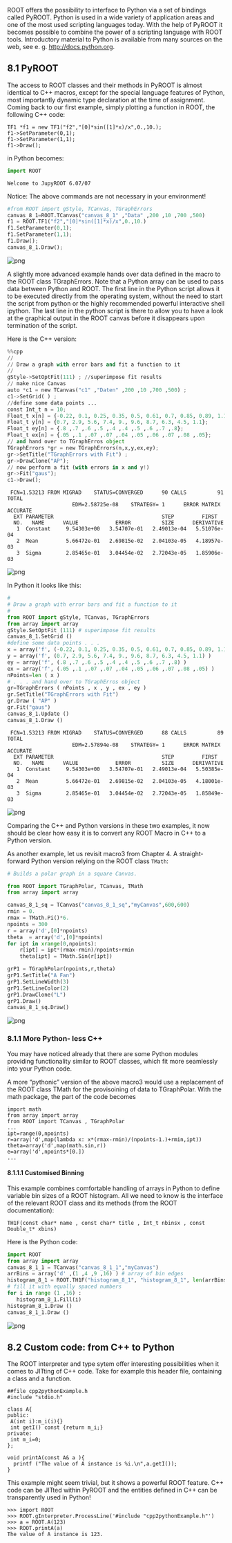 
ROOT offers the possibility to interface to Python via a set of bindings called PyROOT. Python is used in a wide variety of application areas and one of the most used scripting languages today. With the help of PyROOT it becomes possible to combine the power of a scripting language with ROOT tools. Introductory material to Python is available from many sources on the web, see e. g. http://docs.python.org.

## 8.1 PyROOT
The access to ROOT classes and their methods in PyROOT is almost identical to C++ macros, except for the special language features of Python, most importantly dynamic type declaration at the time of assignment. Coming back to our first example, simply plotting a function in ROOT, the following C++ code:

    TF1 *f1 = new TF1("f2","[0]*sin([1]*x)/x",0.,10.);
    f1->SetParameter(0,1);
    f1->SetParameter(1,1);
    f1->Draw();

in Python becomes:


```python
import ROOT
```



    Welcome to JupyROOT 6.07/07


Notice: The above commands are not necessary in your environment!


```python
#from ROOT import gStyle, TCanvas, TGraphErrors
canvas_8_1=ROOT.TCanvas("canvas_8_1" ,"Data" ,200 ,10 ,700 ,500)
f1 = ROOT.TF1("f2","[0]*sin([1]*x)/x",0.,10.)
f1.SetParameter(0,1);
f1.SetParameter(1,1);
f1.Draw();
canvas_8_1.Draw();
```


![png](8-ROOT-in-Python_NOJS.nbconvert_files/8-ROOT-in-Python_NOJS.nbconvert_3_0.png)


A slightly more advanced example hands over data defined in the macro to the ROOT class TGraphErrors. Note that a Python array can be used to pass data between Python and ROOT. The first line in the Python script allows it to be executed directly from the operating system, without the need to start the script from python or the highly recommended powerful interactive shell ipython. The last line in the python script is there to allow you to have a look at the graphical output in the ROOT canvas before it disappears upon termination of the script.

Here is the C++ version:


```python
%%cpp
//
// Draw a graph with error bars and fit a function to it
//
gStyle->SetOptFit(111) ; //superimpose fit results
// make nice Canvas
auto *c1 = new TCanvas("c1" ,"Daten" ,200 ,10 ,700 ,500) ;
c1->SetGrid( ) ;
//define some data points ...
const Int_t n = 10;
Float_t x[n] = {-0.22, 0.1, 0.25, 0.35, 0.5, 0.61, 0.7, 0.85, 0.89, 1.1};
Float_t y[n] = {0.7, 2.9, 5.6, 7.4, 9., 9.6, 8.7, 6.3, 4.5, 1.1};
Float_t ey[n] = {.8 ,.7 ,.6 ,.5 ,.4 ,.4 ,.5 ,.6 ,.7 ,.8};
Float_t ex[n] = {.05 ,.1 ,.07 ,.07 ,.04 ,.05 ,.06 ,.07 ,.08 ,.05};
// and hand over to TGraphErros object
TGraphErrors *gr = new TGraphErrors(n,x,y,ex,ey);
gr->SetTitle("TGraphErrors with Fit") ;
gr->DrawClone("AP");
// now perform a fit (with errors in x and y!)
gr->Fit("gaus");
c1->Draw();
```

     FCN=1.53213 FROM MIGRAD    STATUS=CONVERGED      90 CALLS          91 TOTAL
                         EDM=2.58725e-08    STRATEGY= 1      ERROR MATRIX ACCURATE 
      EXT PARAMETER                                   STEP         FIRST   
      NO.   NAME      VALUE            ERROR          SIZE      DERIVATIVE 
       1  Constant     9.54303e+00   3.54707e-01   2.49013e-04   5.51076e-04
       2  Mean         5.66472e-01   2.69815e-02   2.04103e-05   4.18957e-03
       3  Sigma        2.85465e-01   3.04454e-02   2.72043e-05   1.85906e-03



![png](8-ROOT-in-Python_NOJS.nbconvert_files/8-ROOT-in-Python_NOJS.nbconvert_5_1.png)


In Python it looks like this:


```python
#
# Draw a graph with error bars and fit a function to it
#
from ROOT import gStyle, TCanvas, TGraphErrors
from array import array
gStyle.SetOptFit (111) # superimpose fit results
canvas_8_1.SetGrid ()
#define some data points . . .
x = array('f', (-0.22, 0.1, 0.25, 0.35, 0.5, 0.61, 0.7, 0.85, 0.89, 1.1) )
y = array('f', (0.7, 2.9, 5.6, 7.4, 9., 9.6, 8.7, 6.3, 4.5, 1.1) )
ey = array('f', (.8 ,.7 ,.6 ,.5 ,.4 ,.4 ,.5 ,.6 ,.7 ,.8) )
ex = array('f', (.05 ,.1 ,.07 ,.07 ,.04 ,.05 ,.06 ,.07 ,.08 ,.05) )
nPoints=len ( x )
# . . . and hand over to TGraphErros object
gr=TGraphErrors ( nPoints , x , y , ex , ey )
gr.SetTitle("TGraphErrors with Fit")
gr.Draw ( "AP" ) 
gr.Fit("gaus") 
canvas_8_1.Update () 
canvas_8_1.Draw () 
```

     FCN=1.53213 FROM MIGRAD    STATUS=CONVERGED      88 CALLS          89 TOTAL
                         EDM=2.57894e-08    STRATEGY= 1      ERROR MATRIX ACCURATE 
      EXT PARAMETER                                   STEP         FIRST   
      NO.   NAME      VALUE            ERROR          SIZE      DERIVATIVE 
       1  Constant     9.54303e+00   3.54707e-01   2.49013e-04   5.50385e-04
       2  Mean         5.66472e-01   2.69815e-02   2.04103e-05   4.18001e-03
       3  Sigma        2.85465e-01   3.04454e-02   2.72043e-05   1.85849e-03



![png](8-ROOT-in-Python_NOJS.nbconvert_files/8-ROOT-in-Python_NOJS.nbconvert_7_1.png)


Comparing the C++ and Python versions in these two examples, it now should be clear how easy it is to convert any ROOT Macro in C++ to a Python version.

As another example, let us revisit macro3 from Chapter 4. A straight-forward Python version relying on the ROOT class ```TMath```:


```python
# Builds a polar graph in a square Canvas.

from ROOT import TGraphPolar, TCanvas, TMath
from array import array

canvas_8_1_sq = TCanvas("canvas_8_1_sq","myCanvas",600,600)
rmin = 0.
rmax = TMath.Pi()*6.
npoints = 300
r = array('d',[0]*npoints)
theta  = array('d',[0]*npoints)
for ipt in xrange(0,npoints):
    r[ipt] = ipt*(rmax-rmin)/npoints+rmin
    theta[ipt] = TMath.Sin(r[ipt])

grP1 = TGraphPolar(npoints,r,theta)
grP1.SetTitle("A Fan")
grP1.SetLineWidth(3)
grP1.SetLineColor(2)
grP1.DrawClone("L")
grP1.Draw()
canvas_8_1_sq.Draw()

```


![png](8-ROOT-in-Python_NOJS.nbconvert_files/8-ROOT-in-Python_NOJS.nbconvert_9_0.png)


### 8.1.1 More Python- less C++

You may have noticed already that there are some Python modules providing functionality similar to ROOT classes, which fit more seamlessly into your Python code.

A more “pythonic” version of the above macro3 would use a replacement of the ROOT class TMath for the provisoining of data to TGraphPolar. With the math package, the part of the code becomes

    import math
    from array import array
    from ROOT import TCanvas , TGraphPolar
    ...
    ipt=range(0,npoints)
    r=array('d',map(lambda x: x*(rmax-rmin)/(npoints-1.)+rmin,ipt))
    theta=array('d',map(math.sin,r))
    e=array('d',npoints*[0.])
    ...

#### 8.1.1.1 Customised Binning

This example combines comfortable handling of arrays in Python to define variable bin sizes of a ROOT histogram. All we need to know is the interface of the relevant ROOT class and its methods (from the ROOT documentation):

    TH1F(const char* name , const char* title , Int_t nbinsx , const Double_t* xbins)

Here is the Python code:


```python
import ROOT
from array import array
canvas_8_1_1 = TCanvas("canvas_8_1_1","myCanvas")
arrBins = array('d' ,(1 ,4 ,9 ,16) ) # array of bin edges
histogram_8_1 = ROOT.TH1F("histogram_8_1", "histogram_8_1", len(arrBins)-1, arrBins)
# fill it with equally spaced numbers
for i in range (1 ,16) :
   histogram_8_1.Fill(i)
histogram_8_1.Draw ()
canvas_8_1_1.Draw ()
```


![png](8-ROOT-in-Python_NOJS.nbconvert_files/8-ROOT-in-Python_NOJS.nbconvert_11_0.png)


## 8.2 Custom code: from C++ to Python

The ROOT interpreter and type sytem offer interesting possibilities when it comes to JITting of C++ code. Take for example this header file, containing a class and a function.

    ##file cpp2pythonExample.h
    #include "stdio.h"

    class A{
    public:
     A(int i):m_i(i){}
     int getI() const {return m_i;}
    private:
     int m_i=0;
    };

    void printA(const A& a ){
      printf ("The value of A instance is %i.\n",a.getI());
    }
    
This example might seem trivial, but it shows a powerful ROOT feature. C++ code can be JITted within PyROOT and the entities defined in C++ can be transparently used in Python!

    >>> import ROOT
    >>> ROOT.gInterpreter.ProcessLine('#include "cpp2pythonExample.h"')
    >>> a = ROOT.A(123)
    >>> ROOT.printA(a)
    The value of A instance is 123.
